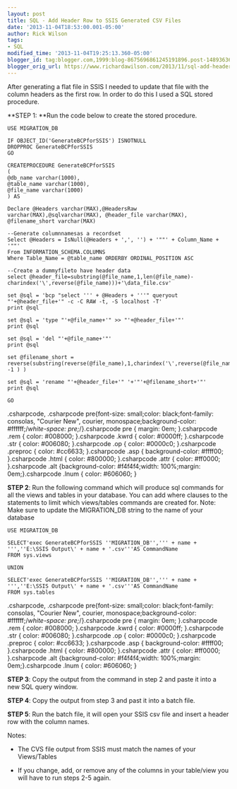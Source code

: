 ```yaml
---
layout: post
title: SQL - Add Header Row to SSIS Generated CSV Files
date: '2013-11-04T18:53:00.001-05:00'
author: Rick Wilson
tags:
- SQL
modified_time: '2013-11-04T19:25:13.360-05:00'
blogger_id: tag:blogger.com,1999:blog-8675696861245191896.post-1489363605314310795
blogger_orig_url: https://www.richardawilson.com/2013/11/sql-add-header-row-to-ssis-generated.html
---
```



After generating a flat file in SSIS I needed to update that file with the column headers as the first row.  In order to do this I used a SQL stored procedure.

**STEP 1: **Run the code below to create the stored procedure.

    USE MIGRATION_DB
    
    IF OBJECT_ID('GenerateBCPforSSIS') ISNOTNULL
    DROPPROC GenerateBCPforSSIS
    GO
    
    CREATEPROCEDURE GenerateBCPforSSIS
    (
    @db_name varchar(1000),
    @table_name varchar(1000),
    @file_name varchar(1000)
    ) AS
    
    Declare @Headers varchar(MAX),@HeadersRaw varchar(MAX),@sqlvarchar(MAX), @header_file varchar(MAX), @filename_short varchar(MAX)
    
    --Generate columnnamesas a recordset
    Select @Headers = IsNull(@Headers + ',', '') + '""' + Column_Name + '""'
    From INFORMATION_SCHEMA.COLUMNS
    Where Table_Name = @table_name ORDERBY ORDINAL_POSITION ASC
    
    --Create a dummyfileto have header data
    select @header_file=substring(@file_name,1,len(@file_name)-charindex('\',reverse(@file_name)))+'\data_file.csv'
    
    set @sql = 'bcp "select ''' + @Headers + '''" queryout "'+@header_file+'" -c -C RAW -t, -S localhost -T'
    print @sql
    
    set @sql = 'type "'+@file_name+'" >> "'+@header_file+'"'
    print @sql
    
    set @sql = 'del "'+@file_name+'"'
    print @sql
    
    set @filename_short = reverse(substring(reverse(@file_name),1,charindex('\',reverse(@file_name)) -1 ) )
    
    set @sql = 'rename "'+@header_file+'" '+'"'+@filename_short+'"'
    print @sql
    
    GO
    

.csharpcode, .csharpcode pre{font-size: small;color: black;font-family: consolas, "Courier New", courier, monospace;background-color: #ffffff;/*white-space: pre;*/}.csharpcode pre { margin: 0em; }.csharpcode .rem { color: #008000; }.csharpcode .kwrd { color: #0000ff; }.csharpcode .str { color: #006080; }.csharpcode .op { color: #0000c0; }.csharpcode .preproc { color: #cc6633; }.csharpcode .asp { background-color: #ffff00; }.csharpcode .html { color: #800000; }.csharpcode .attr { color: #ff0000; }.csharpcode .alt {background-color: #f4f4f4;width: 100%;margin: 0em;}.csharpcode .lnum { color: #606060; }

**STEP 2**: Run the following command which will produce sql commands for all the views and tables in your database.  You can add where clauses to the statements to limit which views/tables commands are created for.  Note: Make sure to update the MIGRATION_DB string to the name of your database

    USE MIGRATION_DB
    
    SELECT'exec GenerateBCPforSSIS ''MIGRATION_DB'',''' + name + ''',''E:\SSIS Output\' + name + '.csv'''AS CommandName
    FROM sys.views 
    
    UNION
    
    SELECT'exec GenerateBCPforSSIS ''MIGRATION_DB'',''' + name + ''',''E:\SSIS Output\' + name + '.csv'''AS CommandName
    FROM sys.tables 

.csharpcode, .csharpcode pre{font-size: small;color: black;font-family: consolas, "Courier New", courier, monospace;background-color: #ffffff;/*white-space: pre;*/}.csharpcode pre { margin: 0em; }.csharpcode .rem { color: #008000; }.csharpcode .kwrd { color: #0000ff; }.csharpcode .str { color: #006080; }.csharpcode .op { color: #0000c0; }.csharpcode .preproc { color: #cc6633; }.csharpcode .asp { background-color: #ffff00; }.csharpcode .html { color: #800000; }.csharpcode .attr { color: #ff0000; }.csharpcode .alt {background-color: #f4f4f4;width: 100%;margin: 0em;}.csharpcode .lnum { color: #606060; }

**STEP 3**: Copy the output from the command in step 2 and paste it into a new SQL query window.

**STEP 4**: Copy the output from step 3 and past it into a batch file.

**STEP 5**: Run the batch file, it will open your SSIS csv file and insert a header row with the column names.  

Notes: 

- The CVS file output from SSIS must match the names of your Views/Tables

- If you change, add, or remove any of the columns in your table/view you will have to run steps 2-5 again.

